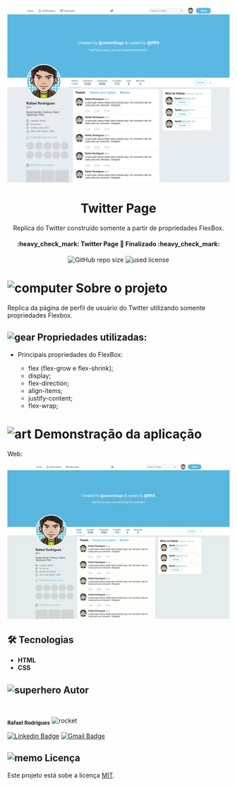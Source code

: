 <img alt="Banner" src="/.github/banner.png">

<h1 align="center">Twitter Page</h1>
<p align="center">Replica do Twitter construído somente a partir de propriedades FlexBox.</p>

<h4 align="center"> 
  :heavy_check_mark:  Twitter Page 🚀 Finalizado  :heavy_check_mark:
</h4>

<p align="center">
  <img alt="GitHub repo size" src="https://img.shields.io/github/repo-size/venuziano/Profile-Page-using-FlexBox">
  <img alt="used license" src="https://img.shields.io/github/license/venuziano/Profile-Page-using-FlexBox">
</p>

<img class="emoji" alt="computer" height="20" width="20" src="https://github.githubassets.com/images/icons/emoji/unicode/1f4bb.png"> Sobre o projeto
=================

<p> Replica da página de perfil de usuário do Twitter utilizando somente propriedades Flexbox. </p>

<h2><a fallback-src="https://github.githubassets.com/images/icons/emoji/unicode/2699.png"><img class="emoji" alt="gear" height="20" width="20" src="https://github.githubassets.com/images/icons/emoji/unicode/2699.png"></g-emoji> Propriedades utilizadas:</h2>

<ul>
  <li>
    <p>Principais propriedades do FlexBox:</p>
    <ul class="contains-task-list">
      <li> flex (flex-grow e flex-shrink); </li>
      <li> display; </li>
      <li> flex-direction; </li>
      <li> align-items;</li>
      <li> justify-content;</li>
      <li> flex-wrap;</li>
    </ul>
  </li>
</ul>

<img class="emoji" alt="art" height="20" width="20" src="https://github.githubassets.com/images/icons/emoji/unicode/1f3a8.png"> Demonstração da aplicação
=================
Web:
<p align="center">
  <img alt="Procurar aulas" src="/.github/demonstration.gif">
</p>

<h2><g-emoji class="g-emoji" alias="hammer_and_wrench" fallback-src="https://github.githubassets.com/images/icons/emoji/unicode/1f6e0.png">🛠</g-emoji> Tecnologias </h2>

<ul>
  <li><strong><a>HTML</a></strong></li>
  <li><strong><a>CSS</a></strong></li>
</ul>

<h2><a fallback-src="https://github.githubassets.com/images/icons/emoji/unicode/1f9b8.png"><img class="emoji" alt="superhero" height="20" width="20" src="https://github.githubassets.com/images/icons/emoji/unicode/1f9b8.png"></g-emoji> Autor</h2>

<img style="border-radius: 50%;" src="https://avatars3.githubusercontent.com/u/15386984?s=460&u=a927908b5d7306d6d5eb234da4094b4a9c7dbdb4&v=4" width="100px;" alt="" style="max-width:100%;">

<sub><b>Rafael Rodrigues</b></sub>
<img class="emoji" alt="rocket" height="20" width="20" src="https://github.githubassets.com/images/icons/emoji/unicode/1f680.png">

[![Linkedin Badge](https://img.shields.io/badge/-Rafael-blue?style=flat-square&logo=Linkedin&logoColor=white&link=https://www.linkedin.com/in/rafaelRodr1gues/)](https://www.linkedin.com/in/rafaelRodr1gues/) 
[![Gmail Badge](https://img.shields.io/badge/-rafael.silva@universo.univates.br-c14438?style=flat-square&logo=Gmail&logoColor=white&link=mailto:rafael.silva@universo.univates.br)](mailto:rafael.silva@universo.univates.br)

<h2><a fallback-src="https://github.githubassets.com/images/icons/emoji/unicode/1f4dd.png"><img class="emoji" alt="memo" height="20" width="20" src="https://github.githubassets.com/images/icons/emoji/unicode/1f4dd.png"></g-emoji> Licença</h2>

<p>Este projeto está sobe a licença <a href="https://github.com/venuziano/Proffys/blob/master/LICENSE">MIT</a>.</p>
